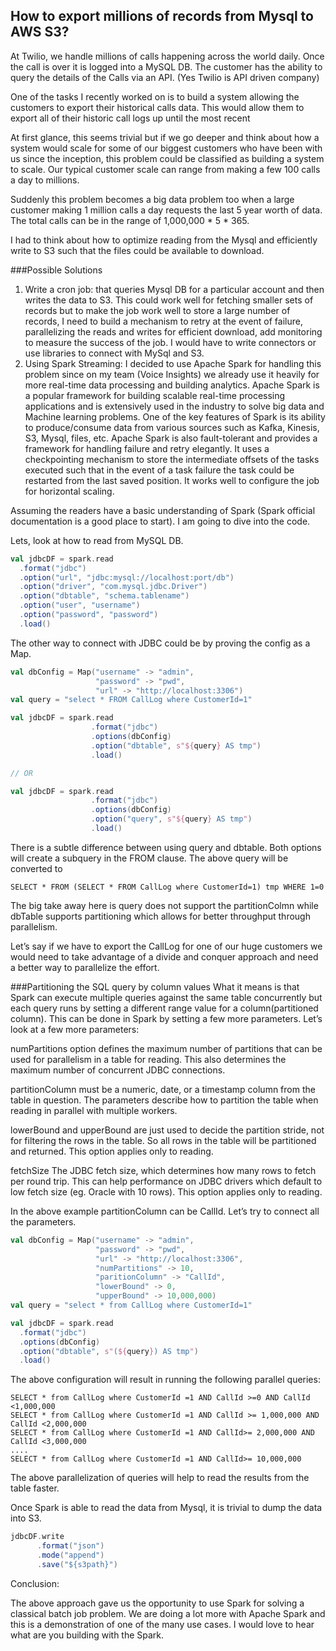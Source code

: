 How to export millions of records from Mysql to AWS S3?
------------------------------------------------------
At Twilio, we handle millions of calls happening across the world daily. Once the call is over it is logged into a MySQL DB. The customer has the ability to query the details of the Calls via an API. (Yes Twilio is API driven company)

One of the tasks I recently worked on is to build a system allowing the customers to export their historical calls data. This would allow them to export all of their historic call logs up until the most recent

At first glance, this seems trivial but if we go deeper and think about how a system would scale for some of our biggest customers who have been with us since the inception, this problem could be classified as building a system to scale. Our typical customer scale can range from making a few 100 calls a day to millions.

Suddenly this problem becomes a big data problem too when a large customer making 1 million calls a day requests the last 5 year worth of data. The total calls can be in the range of 1,000,000 * 5 * 365.

I had to think about how to optimize reading from the Mysql and efficiently write to S3 such that the files could be available to download.

###Possible Solutions
1. Write a cron job: that queries Mysql DB for a particular account and then writes the data to S3. This could work well for fetching smaller sets of records but to make the job work well to store a large number of records, I need to build a mechanism to retry at the event of failure, parallelizing the reads and writes for efficient download, add monitoring to measure the success of the job. I would have to write connectors or use libraries to connect with MySql and S3.
2. Using Spark Streaming: I decided to use Apache Spark for handling this problem since on my team (Voice Insights) we already use it heavily for more real-time data processing and building analytics. Apache Spark is a popular framework for building scalable real-time processing applications and is extensively used in the industry to solve big data and Machine learning problems. One of the key features of Spark is its ability to produce/consume data from various sources such as Kafka, Kinesis, S3, Mysql, files, etc. Apache Spark is also fault-tolerant and provides a framework for handling failure and retry elegantly. It uses a checkpointing mechanism to store the intermediate offsets of the tasks executed such that in the event of a task failure the task could be restarted from the last saved position. It works well to configure the job for horizontal scaling.

Assuming the readers have a basic understanding of Spark (Spark official documentation is a good place to start). I am going to dive into the code.

Lets, look at how to read from MySQL DB.
```scala
val jdbcDF = spark.read
  .format("jdbc")
  .option("url", "jdbc:mysql://localhost:port/db")
  .option("driver", "com.mysql.jdbc.Driver")
  .option("dbtable", "schema.tablename")
  .option("user", "username")
  .option("password", "password")
  .load()
```
The other way to connect with JDBC could be by proving the config as a Map.
```scala
val dbConfig = Map("username" -> "admin", 
                   "password" -> "pwd", 
                   "url" -> "http://localhost:3306")
val query = "select * FROM CallLog where CustomerId=1"

val jdbcDF = spark.read
                  .format("jdbc")      
                  .options(dbConfig)      
                  .option("dbtable", s"${query} AS tmp")      
                  .load()

// OR

val jdbcDF = spark.read
                  .format("jdbc")      
                  .options(dbConfig)      
                  .option("query", s"${query} AS tmp")      
                  .load()
```
There is a subtle difference between using query and dbtable. Both options will create a subquery in the FROM clause. The above query will be converted to

```roomsql
SELECT * FROM (SELECT * FROM CallLog where CustomerId=1) tmp WHERE 1=0
```
The big take away here is query does not support the partitionColmn while dbTable supports partitioning which allows for better throughput through parallelism.

Let’s say if we have to export the CallLog for one of our huge customers we would need to take advantage of a divide and conquer approach and need a better way to parallelize the effort.

###Partitioning the SQL query by column values
What it means is that Spark can execute multiple queries against the same table concurrently but each query runs by setting a different range value for a column(partitioned column). This can be done in Spark by setting a few more parameters. Let’s look at a few more parameters:

numPartitions option defines the maximum number of partitions that can be used for parallelism in a table for reading. This also determines the maximum number of concurrent JDBC connections.

partitionColumn must be a numeric, date, or a timestamp column from the table in question. The parameters describe how to partition the table when reading in parallel with multiple workers.

lowerBound and upperBound are just used to decide the partition stride, not for filtering the rows in the table. So all rows in the table will be partitioned and returned. This option applies only to reading.

fetchSize The JDBC fetch size, which determines how many rows to fetch per round trip. This can help performance on JDBC drivers which default to low fetch size (eg. Oracle with 10 rows). This option applies only to reading.

In the above example partitionColumn can be CallId. Let’s try to connect all the parameters.
```scala
val dbConfig = Map("username" -> "admin", 
                   "password" -> "pwd", 
                   "url" -> "http://localhost:3306",
                   "numPartitions" -> 10,
                   "paritionColumn" -> "CallId",
                   "lowerBound" -> 0, 
                   "upperBound" -> 10,000,000)
val query = "select * from CallLog where CustomerId=1"

val jdbcDF = spark.read
  .format("jdbc")      
  .options(dbConfig)      
  .option("dbtable", s"(${query}) AS tmp")      
  .load()
```
The above configuration will result in running the following parallel queries:
```roomsql
SELECT * from CallLog where CustomerId =1 AND CallId >=0 AND CallId <1,000,000
SELECT * from CallLog where CustomerId =1 AND CallId >= 1,000,000 AND CallId <2,000,000
SELECT * from CallLog where CustomerId =1 AND CallId>= 2,000,000 AND CallId <3,000,000
....
SELECT * from CallLog where CustomerId =1 AND CallId>= 10,000,000
```
The above parallelization of queries will help to read the results from the table faster.

Once Spark is able to read the data from Mysql, it is trivial to dump the data into S3.
```scala
jdbcDF.write
      .format("json")      
      .mode("append")
      .save("${s3path}")
```

Conclusion:

The above approach gave us the opportunity to use Spark for solving a classical batch job problem. We are doing a lot more with Apache Spark and this is a demonstration of one of the many use cases. I would love to hear what are you building with the Spark.